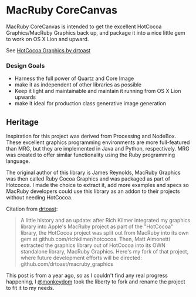 # MacRuby CoreCanvas

MacRuby CoreCanvas is intended to get the excellent HotCocoa Graphics/MacRuby Graphics back up, and package it into a nice little gem to work on OS X Lion and upward.

See [HotCocoa Graphics by drtoast](http://hcg.drtoast.com)

### Design Goals

- Harness the full power of Quartz and Core Image
- make it as independent of other libraries as possible
- Keep it light and maintainable and maintain it running from OS X Lion upwards
- make it ideal for production class generative image generation


## Heritage
 
Inspiration for this project was derived from Processing and NodeBox.  These excellent graphics programming environments are more full-featured than MRG, but they are implemented in Java and Python, respectively.  MRG was created to offer similar functionality using the Ruby programming language.

The original author of this library is James Reynolds, MacRuby Graphics was then called Ruby Cocoa Graphics and was packaged as part of Hotcocoa. I made the choice to extract it, add more examples and specs so MacRuby developers could use this library as an addon to their projects without needing HotCocoa.

Citation from [drtoast](http://hcg.drtoast.com/standalone-library):
> A little history and an update: after Rich Kilmer integrated my graphics library into Apple's MacRuby project as part of the "HotCocoa" library, the HotCocoa project was split out from MacRuby into its own gem at github.com/richkilmer/hotcocoa. Then, Matt Aimonetti extracted the graphics library out of HotCocoa into its OWN standalone library, MacRuby Graphics. Here's my fork of that project, where future development efforts will be directed: github.com/drtoast/macruby_graphics

This post is from a year ago, so as I couldn't find any real progress happening, I [@monkeydom](http://twitter.com/monkeydom) took the liberty to fork and rename the project to fit it to my needs.
